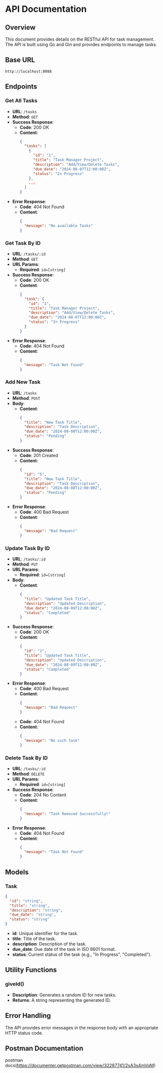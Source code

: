 # API Documentation

## Overview

This document provides details on the RESTful API for task management. The API is built using Go and Gin and provides endpoints to manage tasks.

## Base URL

```
http://localhost:8088

```

## Endpoints

### Get All Tasks

- **URL**: `/tasks`
- **Method**: `GET`
- **Success Response**:
  - **Code**: 200 OK
  - **Content**:
    ```json
    {
      "tasks": [
        {
          "id": "1",
          "title": "Task Manager Project",
          "description": "Add/View/Delete Tasks",
          "due_date": "2024-08-07T12:00:00Z",
          "status": "In Progress"
        },
        ...
      ]
    }
    ```
- **Error Response**:
  - **Code**: 404 Not Found
  - **Content**:
    ```json
    {
      "message": "No available Tasks"
    }
    ```

### Get Task By ID

- **URL**: `/tasks/:id`
- **Method**: `GET`
- **URL Params**:
  - **Required**: `id=[string]`
- **Success Response**:
  - **Code**: 200 OK
  - **Content**:
    ```json
    {
      "task": {
        "id": "1",
        "title": "Task Manager Project",
        "description": "Add/View/Delete Tasks",
        "due_date": "2024-08-07T12:00:00Z",
        "status": "In Progress"
      }
    }
    ```
- **Error Response**:
  - **Code**: 404 Not Found
  - **Content**:
    ```json
    {
      "message": "Task Not Found"
    }
    ```

### Add New Task

- **URL**: `/tasks`
- **Method**: `POST`
- **Body**:
  - **Content**:
    ```json
    {
      "title": "New Task Title",
      "description": "Task Description",
      "due_date": "2024-08-08T12:00:00Z",
      "status": "Pending"
    }
    ```
- **Success Response**:
  - **Code**: 201 Created
  - **Content**:
    ```json
    {
      "id": "5",
      "title": "New Task Title",
      "description": "Task Description",
      "due_date": "2024-08-08T12:00:00Z",
      "status": "Pending"
    }
    ```
- **Error Response**:
  - **Code**: 400 Bad Request
  - **Content**:
    ```json
    {
      "message": "Bad Request"
    }
    ```

### Update Task By ID

- **URL**: `/tasks/:id`
- **Method**: `PUT`
- **URL Params**:
  - **Required**: `id=[string]`
- **Body**:
  - **Content**:
    ```json
    {
      "title": "Updated Task Title",
      "description": "Updated Description",
      "due_date": "2024-08-09T12:00:00Z",
      "status": "Completed"
    }
    ```
- **Success Response**:
  - **Code**: 200 OK
  - **Content**:
    ```json
    {
      "id": "1",
      "title": "Updated Task Title",
      "description": "Updated Description",
      "due_date": "2024-08-09T12:00:00Z",
      "status": "Completed"
    }
    ```
- **Error Response**:
  - **Code**: 400 Bad Request
  - **Content**:
    ```json
    {
      "message": "Bad Request"
    }
    ```
  - **Code**: 404 Not Found
  - **Content**:
    ```json
    {
      "message": "No such task"
    }
    ```

### Delete Task By ID

- **URL**: `/tasks/:id`
- **Method**: `DELETE`
- **URL Params**:
  - **Required**: `id=[string]`
- **Success Response**:
  - **Code**: 204 No Content
  - **Content**:
    ```json
    {
      "message": "Task Removed Successfully!"
    }
    ```
- **Error Response**:
  - **Code**: 404 Not Found
  - **Content**:
    ```json
    {
      "message": "Task Not Found"
    }
    ```

## Models

### Task

```json
{
  "id": "string",
  "title": "string",
  "description": "string",
  "due_date": "string",
  "status": "string"
}
```

- **id**: Unique identifier for the task.
- **title**: Title of the task.
- **description**: Description of the task.
- **due_date**: Due date of the task in ISO 8601 format.
- **status**: Current status of the task (e.g., "In Progress", "Completed").

## Utility Functions

### giveId()

- **Description**: Generates a random ID for new tasks.
- **Returns**: A string representing the generated ID.

## Error Handling

The API provides error messages in the response body with an appropriate HTTP status code.
## Postman Documentation
postman docs(https://documenter.getpostman.com/view/32287741/2sA3s4mVqM)
